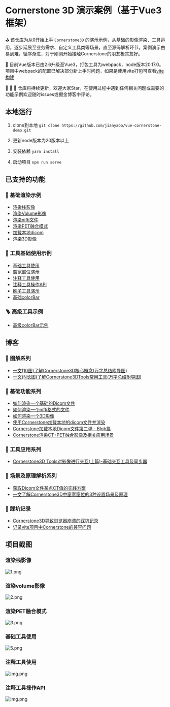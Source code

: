 # Cornerstone 3D 演示案例（基于Vue3框架）
⛳️ 该仓库为从0开始上手 `Cornerstone3D` 的演示示例，从基础的影像渲染、工具运用，逐步延展至业务需求、自定义工具类等场景，直至源码解析环节。案例演示由易到难，循序渐进，对于刚刚开始接触Cornerstone的朋友极其友好。

🚀 目前Vue版本已由2.6升级至Vue3，打包工具为webpack，node版本20.17.0。项目中webpack的配置已解决部分新上手时问题，如果是使用vite打包可查看[vite构建](https://juejin.cn/post/7390577262292746291)

🎉  🎉  🎉  仓库将持续更新，欢迎大家Star，在使用过程中遇到任何相关问题或需要的功能示例欢迎随时issues或掘金博客中评论。

## 本地运行
1. clone到本地 `git clone https://github.com/jianyaoo/vue-cornerstone-demo.git`

2. 更新node版本为20版本以上 

3. 安装依赖 `yarn install`

4. 启动项目 `npm run serve`


## 已支持的功能
### 🎈 基础渲染示例
- [渲染栈影像](https://github.com/jianyaoo/vue-cornerstone-demo/blob/main/src/views/basicUsage/BaseStack.vue)
- [渲染Volume影像](https://github.com/jianyaoo/vue-cornerstone-demo/blob/main/src/views/basicUsage/BaseVolume.vue)
- [渲染nifti文件](https://github.com/jianyaoo/vue-cornerstone-demo/blob/main/src/views/basicUsage/BaseNiftyFile.vue)
- [渲染PET融合模式](https://github.com/jianyaoo/vue-cornerstone-demo/blob/main/src/views/basicUsage/BasicPET.vue)
- [加载本地dicom](https://github.com/jianyaoo/vue-cornerstone-demo/blob/main/src/views/basicUsage/LocalFile.vue)
- [渲染3D影像](https://github.com/jianyaoo/vue-cornerstone-demo/blob/main/src/views/basicUsage/Basic3DRender.vue)

### 📡 工具基础使用示例
- [基础工具使用](https://github.com/jianyaoo/vue-cornerstone-demo/blob/main/src/views/basicTools/BasicToolUse.vue)
- [窗宽窗位演示](https://github.com/jianyaoo/vue-cornerstone-demo/blob/main/src/views/basicTools/WindowLevel.vue)
- [注释工具使用](https://github.com/jianyaoo/vue-cornerstone-demo/blob/main/src/views/basicTools/AnnotationTool.vue)
- [注释工具操作API](https://github.com/jianyaoo/vue-cornerstone-demo/blob/main/src/views/basicTools/AnnotationOperator.vue)
- [刷子工具演示](https://github.com/jianyaoo/vue-cornerstone-demo/blob/main/src/views/basicTools/BasicSegmentation.vue)
- [基础colorBar](https://github.com/jianyaoo/vue-cornerstone-demo/blob/main/src/views/basicTools/ColorBar.vue)

### 🪜 高级工具示例
- [高级colorBar示例](https://github.com/jianyaoo/vue-cornerstone-demo/blob/main/src/views/advancedUsage/ReconColorBar.vue)

## 博客
### 🌾 图解系列
- [一文(10图)了解Cornerstone3D核心概念(万字总结附导图)](https://juejin.cn/post/7326432875955798027)
- [一文(N长图)了解Cornerstone3DTools常用工具(万字总结附导图)](https://juejin.cn/post/7330300019022495779)


### 🌿 基础功能系列
- [如何渲染一个基础的Dicom文件](https://juejin.cn/post/7322754558275878924)
- [如何渲染一个nifti格式的文件](https://juejin.cn/post/7324886896214605878)
- [如何渲染一个3D影像](https://juejin.cn/post/7406150677225685031)
- [使用Cornerstone加载本地的dicom文件并渲染](https://juejin.cn/post/7393189744329719846)
- [Cornerstone加载本地Dicom文件第二弹 - Blob篇](https://juejin.cn/post/7399530649999654946)
- [Cornerstone渲染CT+PET融合影像及相关应用场景](https://juejin.cn/post/7405250711283335206)


### 🍒 工具应用系列
- [Cornerstone3D Tools对影像进行交互(上篇)-基础交互工具及同步器](https://juejin.cn/post/7407644269995065384)


### 🌴 场景及原理解析系列
- [获取Dicom文件某点CT值的实践方案](https://juejin.cn/post/7320474963063259177)
- [一文了解Cornerstone3D中窗宽窗位的3种设置场景及原理](https://juejin.cn/post/7344881744245948453)



### 🍂 踩坑记录
- [Cornerstone3D导致浏览器崩溃的踩坑记录](https://juejin.cn/post/7390480675172728882)
- [记录vite项目中Cornerstone的兼容问题](https://juejin.cn/post/7390577262292746291)


## 项目截图
### 渲染栈影像
![1.png](public%2F1.png)

### 渲染volume影像
![2.png](public%2F2.png)

### 渲染PET融合模式
![3.png](public%2F3.png)

### 基础工具使用
![5.png](public%2F5.png)

### 注释工具使用
![img.png](public/6.png)

### 注释工具操作API
![img.png](public/7.png)
